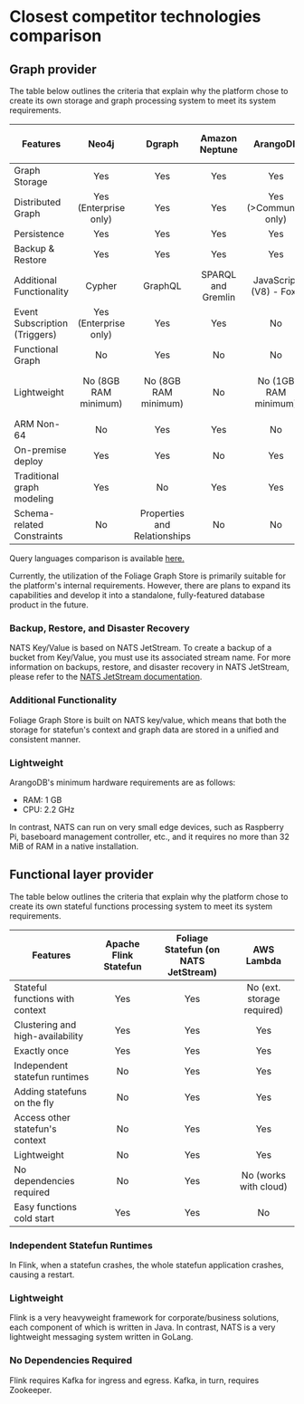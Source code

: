 # Closest competitor technologies comparison

## Graph provider

The table below outlines the criteria that explain why the platform chose to create its own storage and graph processing system to meet its system requirements.

| Features                       | Neo4j                 | Dgraph                       | Amazon Neptune     | ArangoDB               | Foliage Graph Store    |
|--------------------------------|:---------------------:|:----------------------------:|:------------------:|:----------------------:|:----------------------:|
| Graph Storage                  | Yes                   | Yes                          | Yes                | Yes                    | Yes                    |
| Distributed Graph              | Yes (Enterprise only) | Yes                          | Yes                | Yes (>Community only)  | Yes                    |
| Persistence                    | Yes                   | Yes                          | Yes                | Yes                    | Yes                    |
| Backup & Restore               | Yes                   | Yes                          | Yes                | Yes                    | Yes                    |
| Additional Functionality       | Cypher                | GraphQL                      | SPARQL and Gremlin | JavaScript (V8) - Foxx | Foliage Statefuns      |
| Event Subscription (Triggers)  | Yes (Enterprise only) | Yes                          | Yes                | No                     | Yes                    |
| Functional Graph               | No                    | Yes                          | No                 | No                     | Yes                    |
| Lightweight                    | No (8GB RAM minimum)  | No (8GB RAM minimum)         | No                 | No (1GB RAM minimum)   | Yes (64MB RAM minimum) |
| ARM Non-64                     | No                    | Yes                          | Yes                | No                     | Yes                    |
| On-premise deploy              | Yes                   | Yes                          | No                 | Yes                    | Yes                    |
| Traditional graph modeling     | Yes                   | No                           | Yes                | Yes                    | Yes                    |
| Schema-related Constraints     | No                    | Properties and Relationships | No                 | No                     | No                     |

Query languages comparison is available [here.](./jpgql.md#comparison-with-other-graph-query-languages)

Currently, the utilization of the Foliage Graph Store is primarily suitable for the platform's internal requirements. However, there are plans to expand its capabilities and develop it into a standalone, fully-featured database product in the future.

### Backup, Restore, and Disaster Recovery

NATS Key/Value is based on NATS JetStream. To create a backup of a bucket from Key/Value, you must use its associated stream name. For more information on backups, restore, and disaster recovery in NATS JetStream, please refer to the [NATS JetStream documentation](https://docs.nats.io/running-a-nats-service/nats_admin/jetstream_admin/disaster_recovery).

### Additional Functionality

Foliage Graph Store is built on NATS key/value, which means that both the storage for statefun's context and graph data are stored in a unified and consistent manner.

### Lightweight

ArangoDB's minimum hardware requirements are as follows: 
- RAM: 1 GB
- CPU: 2.2 GHz

In contrast, NATS can run on very small edge devices, such as Raspberry Pi, baseboard management controller, etc., and it requires no more than 32 MiB of RAM in a native installation.

## Functional layer provider

The table below outlines the criteria that explain why the platform chose to create its own stateful functions processing system to meet its system requirements.

| Features                             | Apache Flink Statefun  | Foliage Statefun (on NATS JetStream) | AWS Lambda                 |
|--------------------------------------|:----------------------:|:------------------------------------:|:--------------------------:|
| Stateful functions with context      | Yes                    | Yes                                  | No (ext. storage required) |
| Clustering and high-availability     | Yes                    | Yes                                  | Yes                        |
| Exactly once                         | Yes                    | Yes                                  | Yes                        |
| Independent statefun runtimes        | No                     | Yes                                  | Yes                        |
| Adding statefuns on the fly          | No                     | Yes                                  | Yes                        |
| Access other statefun's context      | No                     | Yes                                  | Yes                        |
| Lightweight                          | No                     | Yes                                  | Yes                        |
| No dependencies required             | No                     | Yes                                  | No (works with cloud)      |
| Easy functions cold start            | Yes                    | Yes                                  | No                         |

### Independent Statefun Runtimes

In Flink, when a statefun crashes, the whole statefun application crashes, causing a restart.

### Lightweight

Flink is a very heavyweight framework for corporate/business solutions, each component of which is written in Java. In contrast, NATS is a very lightweight messaging system written in GoLang.

### No Dependencies Required

Flink requires Kafka for ingress and egress. Kafka, in turn, requires Zookeeper.


